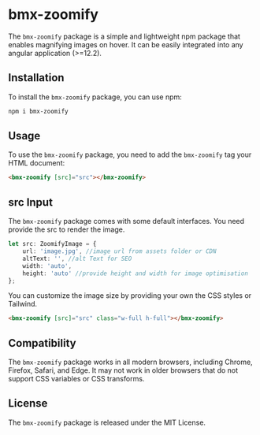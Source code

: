 # bmx-zoomify

The `bmx-zoomify` package is a simple and lightweight npm package that enables magnifying images on hover. It can be easily integrated into any angular application (>=12.2).

## Installation

To install the `bmx-zoomify` package, you can use npm:

```bash
npm i bmx-zoomify
```

## Usage

To use the `bmx-zoomify` package, you need to add the `bmx-zoomify` tag your HTML document:

```html
<bmx-zoomify [src]="src"></bmx-zoomify>
```

## src Input

The `bmx-zoomify` package comes with some default interfaces. You need provide the src to render the image.

```typescript
let src: ZoomifyImage = {
	url: 'image.jpg', //image url from assets folder or CDN
	altText: '', //alt Text for SEO
	width: 'auto',
	height: 'auto' //provide height and width for image optimisation
};
```

You can customize the image size by providing your own the CSS styles or Tailwind.

```html
<bmx-zoomify [src]="src" class="w-full h-full"></bmx-zoomify>
```

## Compatibility

The `bmx-zoomify` package works in all modern browsers, including Chrome, Firefox, Safari, and Edge. It may not work in older browsers that do not support CSS variables or CSS transforms.

## License

The `bmx-zoomify` package is released under the MIT License.
